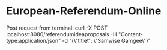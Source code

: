 # European-Referendum-Online

Post request from terminal: curl -X POST localhost:8080/referendumideaproposals -H "Content-type:application/json" -d "{\\"title\\": \\"Samwise Gamgee\\"}"
